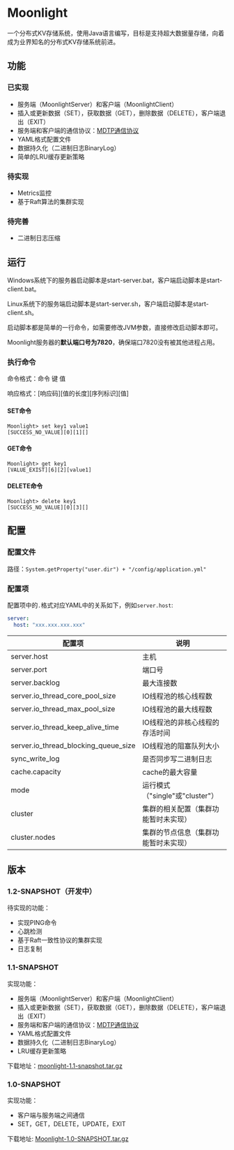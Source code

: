 # Moonlight

一个分布式KV存储系统，使用Java语言编写，目标是支持超大数据量存储，向着成为业界知名的分布式KV存储系统前进。

## 功能

### 已实现

- 服务端（MoonlightServer）和客户端（MoonlightClient）
- 插入或更新数据（SET），获取数据（GET），删除数据（DELETE），客户端退出（EXIT）
- 服务端和客户端的通信协议：[MDTP通信协议](MDTP.md)
- YAML格式配置文件
- 数据持久化（二进制日志BinaryLog）
- 简单的LRU缓存更新策略

### 待实现

- Metrics监控
- 基于Raft算法的集群实现

### 待完善

- 二进制日志压缩

## 运行

Windows系统下的服务器启动脚本是start-server.bat，客户端启动脚本是start-client.bat。

Linux系统下的服务端启动脚本是start-server.sh，客户端启动脚本是start-client.sh。

启动脚本都是简单的一行命令，如需要修改JVM参数，直接修改启动脚本即可。

Moonlight服务器的**默认端口号为7820**，确保端口7820没有被其他进程占用。

### 执行命令

命令格式：命令 键 值

响应格式：[响应码][值的长度][序列标识][值]

#### SET命令

```shell
Moonlight> set key1 value1
[SUCCESS_NO_VALUE][0][1][]
```

#### GET命令

```shell
Moonlight> get key1
[VALUE_EXIST][6][2][value1]
```

#### DELETE命令

```shell
Moonlight> delete key1
[SUCCESS_NO_VALUE][0][3][]
```

## 配置

### 配置文件

路径：`System.getProperty("user.dir") + "/config/application.yml"`

### 配置项

配置项中的`.`格式对应YAML中的关系如下，例如`server.host`:

```yaml
server:
  host: "xxx.xxx.xxx.xxx"
```

| 配置项                                  | 说明                       |
|--------------------------------------|--------------------------|
| server.host                          | 主机                       |
| server.port                          | 端口号                      |
| server.backlog                       | 最大连接数                    |
| server.io_thread_core_pool_size      | IO线程池的核心线程数              |
| server.io_thread_max_pool_size       | IO线程池的最大线程数              |
| server.io_thread_keep_alive_time     | IO线程池的非核心线程的存活时间         |
| server.io_thread_blocking_queue_size | IO线程池的阻塞队列大小             |
| sync_write_log                       | 是否同步写二进制日志               |
| cache.capacity                       | cache的最大容量               |
| mode                                 | 运行模式（"single"或"cluster"） |
| cluster                              | 集群的相关配置（集群功能暂时未实现）       |
| cluster.nodes                        | 集群的节点信息（集群功能暂时未实现）       |

## 版本

### 1.2-SNAPSHOT（开发中）

待实现的功能：

- 实现PING命令
- 心跳检测
- 基于Raft一致性协议的集群实现
- 日志复制

### 1.1-SNAPSHOT

实现功能：

- 服务端（MoonlightServer）和客户端（MoonlightClient）
- 插入或更新数据（SET），获取数据（GET），删除数据（DELETE），客户端退出（EXIT）
- 服务端和客户端的通信协议：[MDTP通信协议](MDTP.md)
- YAML格式配置文件
- 数据持久化（二进制日志BinaryLog）
- LRU缓存更新策略

下载地址：[moonlight-1.1-snapshot.tar.gz](https://github.com/ECUST-CST163-ZhangBaiLi/moonlight/releases/download/1.1-SNAPSHOT/moonlight-1.1-snapshot.tar.gz)

### 1.0-SNAPSHOT

实现功能：

- 客户端与服务端之间通信
- SET，GET，DELETE，UPDATE，EXIT

下载地址: [Moonlight-1.0-SNAPSHOT.tar.gz](https://github.com/ECUST-CST163-ZhangBaiLi/Moonlight/releases/download/1.0-SNAPSHOT/Moonlight-1.0-SNAPSHOT.tar.gz)

